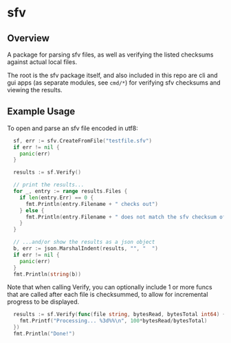 # sfv

## Overview

A package for parsing sfv files, as well as verifying the listed checksums against actual local files.

The root is the sfv package itself, and also included in this repo are cli and gui apps (as separate modules, see `cmd/*`) for verifying sfv checksums and viewing the results.

## Example Usage

To open and parse an sfv file encoded in utf8:

```go
  sf, err := sfv.CreateFromFile("testfile.sfv")
  if err != nil {
    panic(err)
  }

  results := sf.Verify()

  // print the results...
  for _, entry := range results.Files {
    if len(entry.Err) == 0 {
      fmt.Println(entry.Filename + " checks out")
    } else {
      fmt.Println(entry.Filename + " does not match the sfv checksum of " + entry.ExpectedCRC32)
    }
  }

  // ...and/or show the results as a json object
  b, err := json.MarshalIndent(results, "", "  ")
  if err != nil {
    panic(err)
  }
  fmt.Println(string(b))
```

Note that when calling Verify, you can optionally include 1 or more funcs that are called after each file is checksummed, to allow for incremental progress to be displayed.

```go
  results := sf.Verify(func(file string, bytesRead, bytesTotal int64) {
    fmt.Printf("Processing... %3d%%\n", 100*bytesRead/bytesTotal)
  })
  fmt.Println("Done!")
```
